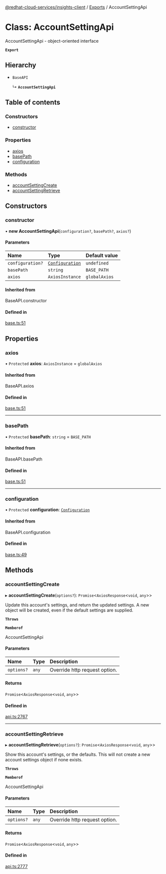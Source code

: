 [@redhat-cloud-services/insights-client](../README.md) / [Exports](../modules.md) / AccountSettingApi

# Class: AccountSettingApi

AccountSettingApi - object-oriented interface

**`Export`**

## Hierarchy

- `BaseAPI`

  ↳ **`AccountSettingApi`**

## Table of contents

### Constructors

- [constructor](AccountSettingApi.md#constructor)

### Properties

- [axios](AccountSettingApi.md#axios)
- [basePath](AccountSettingApi.md#basepath)
- [configuration](AccountSettingApi.md#configuration)

### Methods

- [accountSettingCreate](AccountSettingApi.md#accountsettingcreate)
- [accountSettingRetrieve](AccountSettingApi.md#accountsettingretrieve)

## Constructors

### constructor

• **new AccountSettingApi**(`configuration?`, `basePath?`, `axios?`)

#### Parameters

| Name | Type | Default value |
| :------ | :------ | :------ |
| `configuration?` | [`Configuration`](Configuration.md) | `undefined` |
| `basePath` | `string` | `BASE_PATH` |
| `axios` | `AxiosInstance` | `globalAxios` |

#### Inherited from

BaseAPI.constructor

#### Defined in

[base.ts:51](https://github.com/mkholjuraev/javascript-clients/blob/master/packages/insights/base.ts#L51)

## Properties

### axios

• `Protected` **axios**: `AxiosInstance` = `globalAxios`

#### Inherited from

BaseAPI.axios

#### Defined in

[base.ts:51](https://github.com/mkholjuraev/javascript-clients/blob/master/packages/insights/base.ts#L51)

___

### basePath

• `Protected` **basePath**: `string` = `BASE_PATH`

#### Inherited from

BaseAPI.basePath

#### Defined in

[base.ts:51](https://github.com/mkholjuraev/javascript-clients/blob/master/packages/insights/base.ts#L51)

___

### configuration

• `Protected` **configuration**: [`Configuration`](Configuration.md)

#### Inherited from

BaseAPI.configuration

#### Defined in

[base.ts:49](https://github.com/mkholjuraev/javascript-clients/blob/master/packages/insights/base.ts#L49)

## Methods

### accountSettingCreate

▸ **accountSettingCreate**(`options?`): `Promise`<`AxiosResponse`<`void`, `any`\>\>

Update this account\'s settings, and return the updated settings.  A new object will be created, even if the default settings are supplied.

**`Throws`**

**`Memberof`**

AccountSettingApi

#### Parameters

| Name | Type | Description |
| :------ | :------ | :------ |
| `options?` | `any` | Override http request option. |

#### Returns

`Promise`<`AxiosResponse`<`void`, `any`\>\>

#### Defined in

[api.ts:2767](https://github.com/mkholjuraev/javascript-clients/blob/master/packages/insights/api.ts#L2767)

___

### accountSettingRetrieve

▸ **accountSettingRetrieve**(`options?`): `Promise`<`AxiosResponse`<`void`, `any`\>\>

Show this account\'s settings, or the defaults.  This will not create a new account settings object if none exists.

**`Throws`**

**`Memberof`**

AccountSettingApi

#### Parameters

| Name | Type | Description |
| :------ | :------ | :------ |
| `options?` | `any` | Override http request option. |

#### Returns

`Promise`<`AxiosResponse`<`void`, `any`\>\>

#### Defined in

[api.ts:2777](https://github.com/mkholjuraev/javascript-clients/blob/master/packages/insights/api.ts#L2777)
